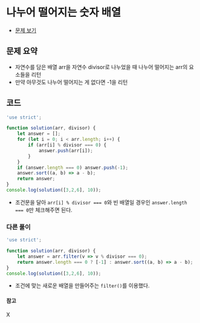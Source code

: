 # 나누어 떨어지는 숫자 배열

- [문제 보기](https://programmers.co.kr/learn/courses/30/lessons/12910?language=javascript)

## 문제 요약

- 자연수를 담은 배열 arr을 자연수 divisor로 나누었을 때 나누어 떨어지는 arr의 요소들을 리턴
- 만약 아무것도 나누어 떨어지는 게 없다면 -1을 리턴

## 코드

```javascript
'use strict';

function solution(arr, divisor) {
    let answer = [];
    for (let i = 0; i < arr.length; i++) {
        if (arr[i] % divisor === 0) {
            answer.push(arr[i]);
        }
    }
    if (answer.length === 0) answer.push(-1);
    answer.sort((a, b) => a - b);
    return answer;
}
console.log(solution([3,2,6], 10));
```

- 조건문을 달아 `arr[i] % divisor === 0`와 빈 배열일 경우인 `answer.length === 0`만 체크해주면 된다.

### 다른 풀이

```javascript
'use strict';

function solution(arr, divisor) {
    let answer = arr.filter(v => v % divisor === 0);
    return answer.length === 0 ? [-1] : answer.sort((a, b) => a - b);
}
console.log(solution([3,2,6], 10));
```

- 조건에 맞는 새로운 배열을 만들어주는 `filter()`를 이용했다.

#### 참고
X
